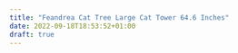 ```yaml
---
title: "Feandrea Cat Tree Large Cat Tower 64.6 Inches"
date: 2022-09-18T18:53:52+01:00
draft: true
---
```


